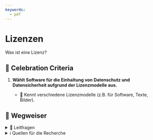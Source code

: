 ```yaml
---
keywords:
  - pdf
---
```


# Lizenzen

Was ist eine Lizenz?

## 🎉 Celebration Criteria

1. **Wählt Software für die Einhaltung von Datenschutz und Datensicherheit
   aufgrund der Lizenzmodelle aus.**

   - :dart: Kennt verschiedene Lizenzmodelle (z.B. für Software, Texte, Bilder).

## :compass: Wegweiser

<details>
  <summary> 🤔 Leitfragen </summary>

- Was kann man alles Lizenzieren?
- Was ist die Grundlage für die Vergabe einer Lizenz?
- Was ist eine Lizenz?
- Welche Arten von Lizenzen gibt es?
- Was sind Vor-und Nachteile als Kunde bei den Modellen?
- Was sind Vor-und Nachteile für euch als Entwickler?
- Wie sieht das mit Piraterie in der Schweiz aus?
- ...

</details>

<details>
  <summary> ℹ️ Quellen für die Recherche</summary>

**Allgemein**

- [**Business Systemhaus AG:** Was ist eine Lizenz?](https://bsh-ag.de/it-wissensdatenbank/lizenz/)
- [**Digilaw**: Lizenzvertrag](https://digilaw.ch/lizenzvertrag/)
- [Urheberrechte Übertragen](https://www.ige.ch/de/etwas-schuetzen/urheberrecht/ein-werk-schuetzen/urheberrechte-uebertragen)

**Bilder**

- [**Schweizerische Kriminalprävention:** Das eigene Bild](https://www.skppsc.ch/de/wp-content/uploads/sites/2/2016/12/rechteigenesbild.pdf)

- [**ifolor:** Bildrechte in der Schweiz](https://www.ifolor.ch/inspirationen/bildrechte-der-schweiz)

- [**VERTRAGSHILFE:** Das Recht am eigenen Bild in der Schweiz](https://www.vertragshilfe.ch/recht-am-eigenen-bild/)

- [**beobachter:** Jedes Foto ist geschützt](https://www.beobachter.ch/gesetze-recht/schweizer-urheberrecht-wie-sind-fotos-videos-und-andere-kunstlerische-werke-geschutzt-39499)

- [**IGE:** Wie darf ich eine Fotografie nutzen?](https://www.ige.ch/de/etwas-schuetzen/urheberrecht/ein-werk-nutzen/fotografienschutz)

- [**Creative Commons:** Was ist Creative Commons?](http://www.creativecommons.ch/wie-funktionierts/)

**Software**

- [**Thales:** Software-Lizenzmodelle](https://cpl.thalesgroup.com/de/software-monetization/software-license-models)

- [**Institut für Rechtsfragen der Freien und Open Source Software:** Welches sind die wichtigsten Open Source Lizenzen und welchem Lizenztyp gehören sie an?](https://www.ifross.org/welches-sind-wichtigsten-open-source-lizenzen-und-welchem-lizenztyp-gehoeren-sie)

- [**BREKOM:** Softwarelizenz](https://www.computerweekly.com/de/definition/Softwarelizenz)

- [**Rentsch Partner AG:** Schutz Software](https://www.rentschpartner.ch/ict-law/schutz-von-software)

</details>

